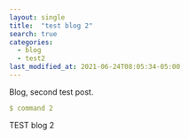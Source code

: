 ```yaml
---
layout: single
title:  "test blog 2"
search: true
categories: 
  - blog
  - test2
last_modified_at: 2021-06-24T08:05:34-05:00
---
```


Blog, second test post.

```yaml
$ command 2
```
TEST blog 2